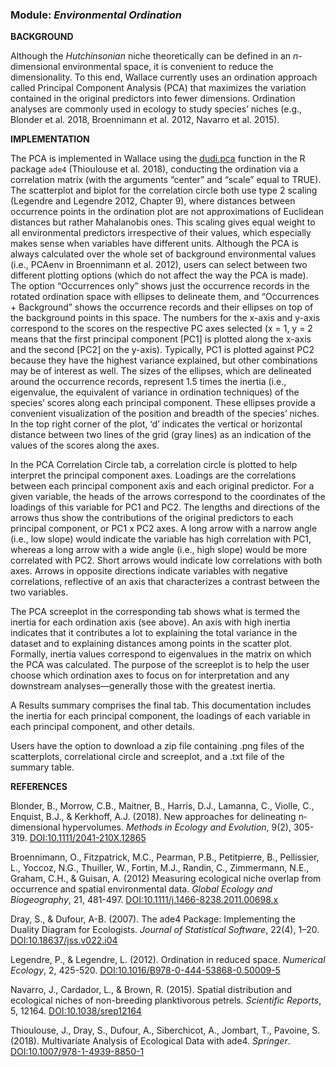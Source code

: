 ### **Module:** ***Environmental Ordination***

**BACKGROUND**

Although the *Hutchinsonian* niche theoretically can be defined in an *n*-dimensional environmental space, it is convenient to reduce the dimensionality. To this end, Wallace currently uses an ordination approach called Principal Component Analysis (PCA) that maximizes the variation contained in the original predictors into fewer dimensions. Ordination analyses are commonly used in ecology to study species’ niches (e.g., Blonder et al. 2018, Broennimann et al. 2012, Navarro et al. 2015).

**IMPLEMENTATION**

The PCA is implemented in Wallace using the 
<a href="https://www.rdocumentation.org/packages/ade4/versions/1.7-19/topics/dudi.pca" target="_blank">dudi.pca</a> function in the R package `ade4` (Thioulouse et al. 2018), conducting the ordination via a correlation matrix (with the arguments “center” and “scale” equal to TRUE). The scatterplot and biplot for the correlation circle both use type 2 scaling (Legendre and Legendre 2012, Chapter 9), where distances between occurrence points in the ordination plot are not approximations of Euclidean distances but rather Mahalanobis ones. This scaling gives equal weight to all environmental predictors irrespective of their values, which especially makes sense when variables have different units. Although the PCA is always calculated over the whole set of background environmental values (i.e., PCAenv in Broennimann et al. 2012), users can select between two different plotting options (which do not affect the way the PCA is made). The option “Occurrences only” shows just the occurrence records in the rotated ordination space with ellipses to delineate them, and “Occurrences + Background” shows the occurrence records and their ellipses on top of the background points in this space. The numbers for the x-axis and y-axis correspond to the scores on the respective PC axes selected (x = 1, y = 2 means that the first principal component [PC1] is plotted along the x-axis and the second [PC2] on the y-axis). Typically, PC1 is plotted against PC2 because they have the highest variance explained, but other combinations may be of interest as well. The sizes of the ellipses, which are delineated around the occurrence records, represent 1.5 times the inertia (i.e., eigenvalue, the equivalent of variance in ordination techniques) of the species’ scores along each principal component. These ellipses provide a convenient visualization of the position and breadth of the species’ niches. In the top right corner of the plot, ‘d’ indicates the vertical or horizontal distance between two lines of the grid (gray lines) as an indication of the values of the scores along the axes.

In the PCA Correlation Circle tab, a correlation circle is plotted to help interpret the principal component axes. Loadings are the correlations between each principal component axis and each original predictor. For a given variable, the heads of the arrows correspond to the coordinates of the loadings of this variable for PC1 and PC2. The lengths and directions of the arrows thus show the contributions of the original predictors to each principal component, or PC1 x PC2 axes. A long arrow with a narrow angle (i.e., low slope) would indicate the variable has high correlation with PC1, whereas a long arrow with a wide angle (i.e., high slope) would be more correlated with PC2. Short arrows would indicate low correlations with both axes.  Arrows in opposite directions indicate variables with negative correlations, reflective of an axis that characterizes a contrast between the two variables.

The PCA screeplot in the corresponding tab shows what is termed the inertia for each ordination axis (see above). An axis with high inertia indicates that it contributes a lot to explaining the total variance in the dataset and to explaining distances among points in the scatter plot. Formally, inertia values correspond to eigenvalues in the matrix on which the PCA was calculated. The purpose of the screeplot is to help the user choose which ordination axes to focus on for interpretation and any downstream analyses—generally those with the greatest inertia.

A Results summary comprises the final tab. This documentation includes the inertia for each principal component, the loadings of each variable in each principal component, and other details. 

Users have the option to download a zip file containing .png files of the scatterplots, correlational circle and screeplot, and a .txt file of the summary table.


**REFERENCES**

Blonder, B., Morrow, C.B., Maitner, B., Harris, D.J., Lamanna, C., Violle, C., Enquist, B.J., & Kerkhoff, A.J. (2018). New approaches for delineating n‐dimensional hypervolumes. *Methods in Ecology and Evolution*, 9(2), 305-319. <a href="https://doi.org/10.1111/2041-210X.12865" target="_blank">DOI:10.1111/2041-210X.12865</a>  

Broennimann, O., Fitzpatrick, M.C., Pearman, P.B., Petitpierre, B., Pellissier, L., Yoccoz, N.G., Thuiller, W., Fortin, M.J., Randin, C., Zimmermann, N.E., Graham, C.H., & Guisan, A. (2012) Measuring ecological niche overlap from occurrence and spatial environmental data. *Global Ecology and Biogeography*, 21, 481-497. <a href="https://doi.org/10.1111/j.1466-8238.2011.00698.x" target="_blank">DOI:10.1111/j.1466-8238.2011.00698.x</a>  

Dray, S., & Dufour, A-B. (2007). The ade4 Package: Implementing the Duality Diagram for Ecologists. *Journal of Statistical Software*, 22(4), 1–20. <a href="https://doi.org/10.18637/jss.v022.i04" target="_blank">DOI:10.18637/jss.v022.i04</a>  

Legendre, P., & Legendre, L. (2012). Ordination in reduced space. *Numerical Ecology*, 2, 425-520. <a href="https://doi.org/10.1016/B978-0-444-53868-0.50009-5" target="_blank">DOI:10.1016/B978-0-444-53868-0.50009-5</a>  

Navarro, J., Cardador, L., & Brown, R. (2015). Spatial distribution and ecological niches of non-breeding planktivorous petrels. *Scientific Reports*, 5, 12164. <a href="https://doi.org/10.1038/srep12164" target="_blank">DOI:10.1038/srep12164</a>  

Thioulouse, J., Dray, S., Dufour, A., Siberchicot, A., Jombart, T., Pavoine, S. (2018). Multivariate Analysis of Ecological Data with ade4. *Springer*. <a href="https://doi.org/10.1007/978-1-4939-8850-1" target="_blank">DOI:10.1007/978-1-4939-8850-1</a>  

